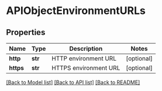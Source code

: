 # APIObjectEnvironmentURLs

## Properties
Name | Type | Description | Notes
------------ | ------------- | ------------- | -------------
**http** | **str** | HTTP environment URL | [optional] 
**https** | **str** | HTTPS environment URL | [optional] 

[[Back to Model list]](../README.md#documentation-for-models) [[Back to API list]](../README.md#documentation-for-api-endpoints) [[Back to README]](../README.md)


